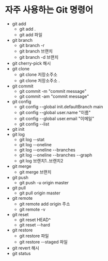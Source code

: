 # 자주 사용하는 Git 명령어
- git add
  - git add .
  - git add 파일
- git branch
  - git branch -r
  - git branch 브랜치
  - git branch -d 브랜치
- git cherry-pick 해시
- git clone 
  - git clone 저장소주소
  - git clone 저장소주소 .
- git commit
  - git commit -m "commit message"
  - git commit -am "commit message"
- git config
  - git config --global init.defaultBranch main
  - git config --global user.name "이름"
  - git config --global user.email "이메일"
  - git config --list
- git init
- git log
  - git log --stat
  - git log --oneline
  - git log --oneline --branches
  - git log --oneline --branches --graph
  - git log 브랜치1..브랜치2
- git merge
  - git merge 브랜치
- git push
  - git push -u origin master
- git pull
  - git pull origin master
- git remote
  - git remote add origin 주소
  - git remote -v
- git reset
  - git reset HEAD^
  - git reset --hard
- git restore
  - git restore 파일
  - git restore --staged 파일
- git revert 해시
- git status
 

